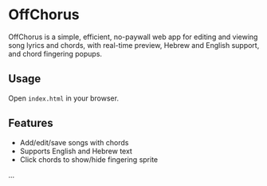 # OffChorus

OffChorus is a simple, efficient, no-paywall web app for editing and viewing song lyrics and chords, with real-time preview, Hebrew and English support, and chord fingering popups.

## Usage

Open `index.html` in your browser.

## Features

- Add/edit/save songs with chords
- Supports English and Hebrew text
- Click chords to show/hide fingering sprite

...
